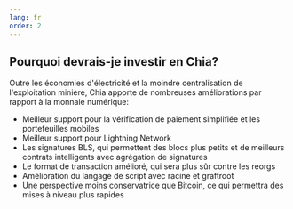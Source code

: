 ```yaml
---
lang: fr
order: 2
---
```


Pourquoi devrais-je investir en Chia?
-------------------------------------

Outre les économies d'électricité et la moindre centralisation de l'exploitation minière, Chia apporte de nombreuses améliorations par rapport à la monnaie numérique:
* Meilleur support pour la vérification de paiement simplifiée et les portefeuilles mobiles
* Meilleur support pour Lightning Network
* Les signatures BLS, qui permettent des blocs plus petits et de meilleurs contrats intelligents avec agrégation de signatures
* Le format de transaction amélioré, qui sera plus sûr contre les reorgs
* Amélioration du langage de script avec racine et graftroot
* Une perspective moins conservatrice que Bitcoin, ce qui permettra des mises à niveau plus rapides